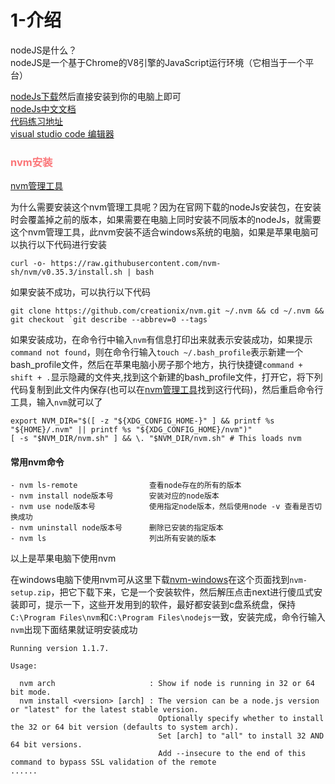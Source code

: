 # 1-介绍
nodeJS是什么？<br>
nodeJS是一个基于Chrome的V8引擎的JavaScript运行环境（它相当于一个平台）

[nodeJs下载](https://nodejs.org/zh-cn/download/)然后直接安装到你的电脑上即可<br>
[nodeJs中文文档](http://nodejs.cn/api/)<br>
[代码练习地址](https://github.com/darenone/NodeJs)<br>
[visual studio code 编辑器](https://code.visualstudio.com/)

<h3 style="color: #FB7477">nvm安装</h3>

[nvm管理工具](https://github.com/nvm-sh/nvm/blob/master/README.md)

为什么需要安装这个nvm管理工具呢？因为在官网下载的nodeJs安装包，在安装时会覆盖掉之前的版本，如果需要在电脑上同时安装不同版本的nodeJs，就需要这个nvm管理工具，此nvm安装不适合windows系统的电脑，如果是苹果电脑可以执行以下代码进行安装
```
curl -o- https://raw.githubusercontent.com/nvm-sh/nvm/v0.35.3/install.sh | bash
```
如果安装不成功，可以执行以下代码
```
git clone https://github.com/creationix/nvm.git ~/.nvm && cd ~/.nvm && git checkout `git describe --abbrev=0 --tags`
```
如果安装成功，在命令行中输入`nvm`有信息打印出来就表示安装成功，如果提示`command not found`，则在命令行输入`touch ~/.bash_profile`表示新建一个bash_profile文件，然后在苹果电脑小房子那个地方，执行快捷键`command + shift + .`显示隐藏的文件夹,找到这个新建的bash_profile文件，打开它，将下列代码复制到此文件内保存(也可以在[nvm管理工具](https://github.com/nvm-sh/nvm/blob/master/README.md)找到这行代码)，然后重启命令行工具，输入`nvm`就可以了
```
export NVM_DIR="$([ -z "${XDG_CONFIG_HOME-}" ] && printf %s "${HOME}/.nvm" || printf %s "${XDG_CONFIG_HOME}/nvm")"
[ -s "$NVM_DIR/nvm.sh" ] && \. "$NVM_DIR/nvm.sh" # This loads nvm
```
<h4>常用nvm命令</h4>

```
- nvm ls-remote                查看node存在的所有的版本
- nvm install node版本号        安装对应的node版本
- nvm use node版本号            使用指定node版本，然后使用node -v 查看是否切换成功
- nvm uninstall node版本号      删除已安装的指定版本
- nvm ls                       列出所有安装的版本
```
以上是苹果电脑下使用nvm

在windows电脑下使用nvm可从这里下载[nvm-windows](https://github.com/coreybutler/nvm-windows/releases)在这个页面找到`nvm-setup.zip`，把它下载下来，它是一个安装软件，然后解压点击next进行傻瓜式安装即可，提示一下，这些开发用到的软件，最好都安装到c盘系统盘，保持`C:\Program Files\nvm`和`C:\Program Files\nodejs`一致，安装完成，命令行输入`nvm`出现下面结果就证明安装成功
```
Running version 1.1.7.

Usage:

  nvm arch                     : Show if node is running in 32 or 64 bit mode.
  nvm install <version> [arch] : The version can be a node.js version or "latest" for the latest stable version.
                                 Optionally specify whether to install the 32 or 64 bit version (defaults to system arch).
                                 Set [arch] to "all" to install 32 AND 64 bit versions.
                                 Add --insecure to the end of this command to bypass SSL validation of the remote 
......
```
<style>
    .page p, div, ol {
        font-size: 14px;
    }
</style>